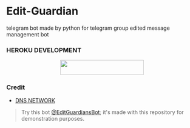 # Edit-Guardian
 telegram bot made by python for telegram group edited message management bot 


### HEROKU DEVELOPMENT 
<p align="center"><a href="https://dashboard.heroku.com/new?template=https://github.com/MISH0009/EDIT-GUARDIAN"> <img src="https://img.shields.io/badge/Deploy%20On%20Heroku-black?style=for-the-badge&logo=heroku" width="220" height="38.45"/></a></p>

### Credit 
+ [DNS NETWORK](https://t.me/DNS_NETWORK)


> Try this bot [@EditGuardiansBot](https://t.me/EditGuardiansBot); it's made with this repository for demonstration purposes. 
